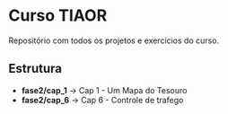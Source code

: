 # Curso TIAOR

Repositório com todos os projetos e exercícios do curso.

## Estrutura
- **fase2/cap_1** → Cap 1 - Um Mapa do Tesouro
- **fase2/cap_6** → Cap 6 - Controle de trafego